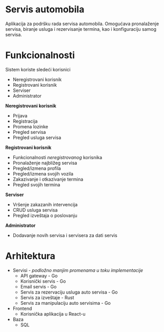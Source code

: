 # Servis automobila

Aplikacija za podršku rada servisa automobila. Omogućava pronalaženje servisa, biranje usluga i rezervisanje termina, kao i konfiguraciju samog servisa.


# Funkcionalnosti

Sistem koriste sledeći korisnici

 - Neregistrovani korisnik
 - Registrovani korisnik
 - Serviser
 - Administrator
 
 **Neregistrovani korisnik**
 - Prijava
 - Registracija
 - Promena lozinke
 - Pregled servisa
 - Pregled usluga servisa
 
 **Registrovani korisnik**
 - Funkcionalnosti *neregistrovanog* korisnika
 - Pronalaženje najbližeg servisa
 - Pregled/izmena profila
 - Pregled/izmena svojih vozila
 - Zakazivanje i otkazivanje termina
 - Pregled svojih termina

**Serviser**

- Vršenje zakazanih intervencija
- CRUD usluga servisa
- Pregled izveštaja o poslovanju

**Administrator**

- Dodavanje novih servisa i servisera za dati servis

# Arhitektura
- Servisi - *podložno manjim promenama u toku implementacije*
	- API gateway - Go
	- Korisnički servis - Go
	- Email servis - Go
	- Servis za rezervaciju usluga auto servisa - Go
	- Servis za izveštaje - Rust
	- Servis za manipulaciju auto servisima - Go
- Frontend
	- Korisnička aplikacija u React-u
- Baza
	- SQL

